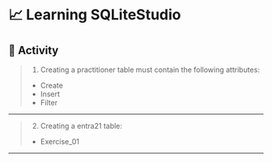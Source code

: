 # 📈 Learning SQLiteStudio

## 📖 Activity

> 1) Creating a practitioner table must contain the following attributes:
>
> - Create
> - Insert
> - Filter
---

> 2) Creating a entra21 table:
>
> - Exercise_01
---
